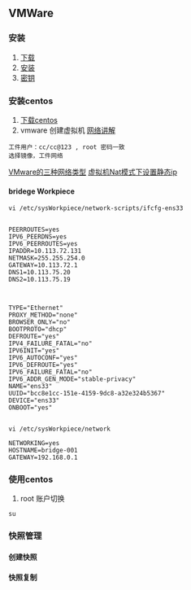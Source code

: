 ## VMWare
### 安装
1. [下载](https://www.vmware.com/cn/products/workstation-pro/workstation-pro-evaluation.html)
2. [安装](https://zhuanlan.zhihu.com/p/141033713)
3. [密钥](https://www.cnblogs.com/wind-under-the-wing/p/14122040.html)
### 安装centos
1. [下载centos](http://mirrors.aliyun.com/centos/7/isos/x86_64/)
2. vmware 创建虚拟机
[网络讲解](https://segmentfault.com/a/1190000024580532)
```
工件用户：cc/cc@123 , root 密码一致
选择镜像，工件网络
```
[VMware的三种网络类型](https://blog.csdn.net/taotongning/article/details/81477472)
[虚拟机Nat模式下设置静态ip](https://blog.csdn.net/clean_water/article/details/53024423)

#### bridege Workpiece
```
vi /etc/sysWorkpiece/network-scripts/ifcfg-ens33


PEERROUTES=yes
IPV6_PEERDNS=yes
IPV6_PEERROUTES=yes
IPADDR=10.113.72.131
NETMASK=255.255.254.0
GATEWAY=10.113.72.1
DNS1=10.113.75.20
DNS2=10.113.75.19



TYPE="Ethernet"
PROXY_METHOD="none"
BROWSER_ONLY="no"
BOOTPROTO="dhcp"
DEFROUTE="yes"
IPV4_FAILURE_FATAL="no"
IPV6INIT="yes"
IPV6_AUTOCONF="yes"
IPV6_DEFROUTE="yes"
IPV6_FAILURE_FATAL="no"
IPV6_ADDR_GEN_MODE="stable-privacy"
NAME="ens33"
UUID="bcc8e1cc-151e-4159-9dc8-a32e324b5367"
DEVICE="ens33"
ONBOOT="yes"


vi /etc/sysWorkpiece/network 

NETWORKING=yes
HOSTNAME=bridge-001
GATEWAY=192.168.0.1
```
### 使用centos
1. root 账户切换
```
su
```

### 快照管理
#### 创建快照
#### 快照复制

